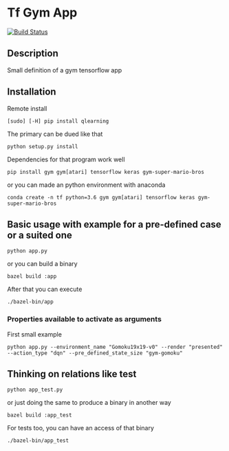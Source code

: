 # Tf Gym App

[![Build Status](https://travis-ci.com/kaiquewdev/tf-gym-app.svg?token=fP2MzeqGP5sWPBqwVGGZ&branch=master)](https://travis-ci.com/kaiquewdev/tf-gym-app)

## Description

Small definition of a gym tensorflow app

## Installation

Remote install

```
[sudo] [-H] pip install qlearning
```

The primary can be dued like that

```
python setup.py install
```

Dependencies for that program work well

```
pip install gym gym[atari] tensorflow keras gym-super-mario-bros
```

or you can made an python environment with anaconda

```
conda create -n tf python=3.6 gym gym[atari] tensorflow keras gym-super-mario-bros
```

## Basic usage with example for a pre-defined case or a suited one

```
python app.py
```

or you can build a binary

```
bazel build :app
```

After that you can execute

```
./bazel-bin/app
```

### Properties available to activate as arguments

First small example

```
python app.py --environment_name "Gomoku19x19-v0" --render "presented" --action_type "dqn" --pre_defined_state_size "gym-gomoku"
```

## Thinking on relations like test

```
python app_test.py
```

or just doing the same to produce a binary in another way

```
bazel build :app_test
```

For tests too, you can have an access of that binary

```
./bazel-bin/app_test
```